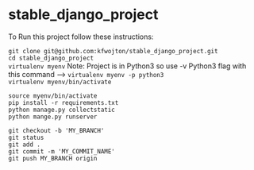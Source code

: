 # stable_django_project

To Run this project follow these instructions:  



`git clone git@github.com:kfwojton/stable_django_project.git`  
`cd stable_django_project`  
`virtualenv myenv` Note: Project is in Python3 so use -v Python3 flag with this command --> `virtualenv myenv -p python3`    
`virtualenv myenv/bin/activate`  

`source myenv/bin/activate`  
`pip install -r requirements.txt`    
`python manage.py collectstatic`    
`python mange.py runserver`
 
 
`git checkout -b 'MY_BRANCH'`   
`git status`   
`git add . `   
`git commit -m 'MY_COMMIT_NAME'`   
`git push MY_BRANCH origin `   
